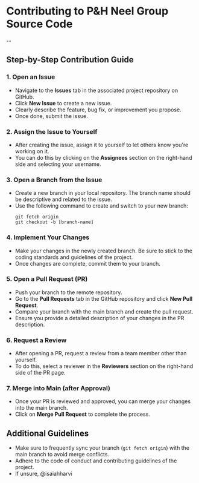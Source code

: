 # Contributing to P&H Neel Group Source Code

--

## Step-by-Step Contribution Guide

### 1. Open an Issue
- Navigate to the **Issues** tab in the associated project repository on GitHub.
- Click **New Issue** to create a new issue.
- Clearly describe the feature, bug fix, or improvement you propose.
- Once done, submit the issue.

### 2. Assign the Issue to Yourself
- After creating the issue, assign it to yourself to let others know you're working on it.
- You can do this by clicking on the **Assignees** section on the right-hand side and selecting your username.

### 3. Open a Branch from the Issue
- Create a new branch in your local repository. The branch name should be descriptive and related to the issue.
- Use the following command to create and switch to your new branch: 
  ```
  git fetch origin
  git checkout -b [branch-name]
  ```

### 4. Implement Your Changes
- Make your changes in the newly created branch. Be sure to stick to the coding standards and guidelines of the project.
- Once changes are complete, commit them to your branch.

### 5. Open a Pull Request (PR)
- Push your branch to the remote repository.
- Go to the **Pull Requests** tab in the GitHub repository and click **New Pull Request**.
- Compare your branch with the main branch and create the pull request.
- Ensure you provide a detailed description of your changes in the PR description.

### 6. Request a Review
- After opening a PR, request a review from a team member other than yourself.
- To do this, select a reviewer in the **Reviewers** section on the right-hand side of the PR page.

### 7. Merge into Main (after Approval)
- Once your PR is reviewed and approved, you can merge your changes into the main branch.
- Click on **Merge Pull Request** to complete the process.

## Additional Guidelines
- Make sure to frequently sync your branch (```git fetch origin```) with the main branch to avoid merge conflicts.
- Adhere to the code of conduct and contributing guidelines of the project.
- If unsure, @isaiahharvi
  
